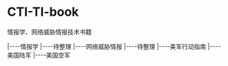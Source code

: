 # CTI-TI-book
情报学、网络威胁情报技术书籍

|----情报学
    |----待整理
|----网络威胁情报
    |----待整理
|----美军行动指南
    |----美国陆军
    |----美国空军

